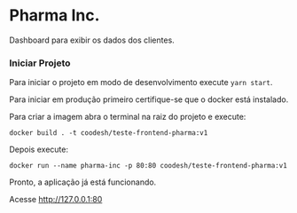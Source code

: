 # Pharma Inc.

Dashboard para exibir os dados dos clientes.

### Iniciar Projeto

Para iniciar o projeto em modo de desenvolvimento execute `yarn start`.

Para iniciar em produção primeiro certifique-se que o docker está instalado.

Para criar a imagem abra o terminal na raiz do projeto e execute: 

`docker build . -t coodesh/teste-frontend-pharma:v1`

Depois execute: 

`docker run --name pharma-inc -p 80:80 coodesh/teste-frontend-pharma:v1`

Pronto, a aplicação já está funcionando. 

Acesse http://127.0.0.1:80